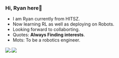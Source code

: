 ### Hi, Ryan here👋
- I am Ryan currently from HITSZ.
- Now learning RL as well as deploying on Robots.
- Looking forward to collaborting.
- Quotes: **Always Finding interests**.
- Mots: To be a robotics engineer.
<!-- GitHub Stats -->
<a href="https://github.com/anuraghazra/github-readme-stats">
  <img align="center" src="https://github-readme-stats.vercel.app/api?username=Ryanzexuan&show_icons=true&theme=dark" />
</a>

<!-- Top Languages -->
<a href="https://github.com/anuraghazra/convoychat">
  <img align="center" src="https://github-readme-stats.vercel.app/api/top-langs/?username=Ryanzexuan&theme=dark&card_width=250" />
</a>


